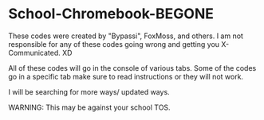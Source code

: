 # School-Chromebook-BEGONE
These codes were created by "Bypassi", FoxMoss, and others. I am not responsible for any of these codes going wrong and getting you X-Communicated.  XD

All of these codes will go in the console of various tabs. Some of the codes go in a specific tab make sure to read instructions or they will not work.

I will be searching for more ways/ updated ways.

WARNING:
This may be against your school TOS.

